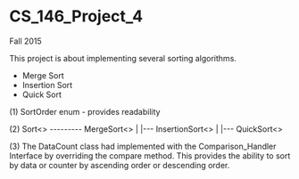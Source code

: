 # CS_146_Project_4
Fall 2015

This project is about implementing several sorting algorithms.
  - Merge Sort
  - Insertion Sort
  - Quick Sort

(1) SortOrder enum - provides readability  

(2) Sort<<Interface>> --------- MergeSort<<Class>>
                           |
                           |--- InsertionSort<<Class>>
                           |
                           |--- QuickSort<<Class>>
                       
(3) The DataCount class had implemented with the Comparison_Handler Interface by overriding the compare method. This provides
    the ability to sort by data or counter by ascending order or descending order.


